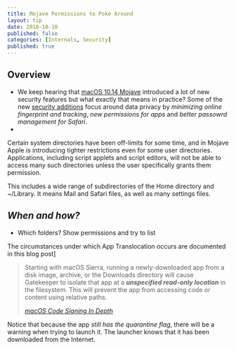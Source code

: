 ```yaml
---
title: Mojave Permissions to Poke Around
layout: tip
date: 2018-10-10
published: false
categories: [Internals, Security]
published: true
---
```


## Overview

* We keep hearing that [macOS 10.14 Mojave](https://www.apple.com/uk/macos/mojave/) introduced a lot of new security features but what exactly that means in practice? Some of the new [security additions](https://www.intego.com/mac-security-blog/macos-mojave-whats-new-in-security-and-privacy-features/) focus around data privacy by *minimizing online fingerprint and tracking*, *new permissions for apps* and *better passowrd management for Safari*.
* 

Certain system directories have been off-limits for some time, and in Mojave Apple is introducing tighter restrictions even for some user directories. Applications, including script applets and script editors, will not be able to access many such directories unless the user specifically grants them permission.

This includes a wide range of subdirectories of the Home directory and ~/Library. It means Mail and Safari files, as well as many settings files.

  
## *When and how?*

* Which folders? Show permissions and try to list


The circumstances under which App Translocation occurs are documented in this blog post]
<blockquote>
<p>Starting with macOS Sierra, running a newly-downloaded app from a disk image, archive, or the Downloads directory will cause Gatekeeper to isolate that app at a <i><b>unspecified read-only location</b></i> in the filesystem. This will prevent the app from accessing code or content using relative paths.
</p>
<cite><a target="_blank" href="https://developer.apple.com/library/content/technotes/tn2206/_index.html">macOS Code Signing In Depth</a></cite>
</blockquote>

<div class="box-note">
Notice that because the app <i>still has the quarantine flag</i>, there will be a warning when trying to launch it. The launcher knows that it has been downloaded from the Internet.
</div>
